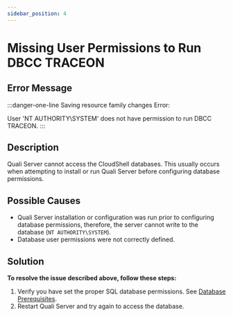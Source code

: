 ```yaml
---
sidebar_position: 4
---
```


# Missing User Permissions to Run DBCC TRACEON

## Error Message

:::danger-one-line
Saving resource family changes Error:

User 'NT AUTHORITY\\SYSTEM' does not have permission to run DBCC TRACEON.
:::
## Description

Quali Server cannot access the CloudShell databases. This usually occurs when attempting to install or run Quali Server before configuring database permissions.

## Possible Causes

- Quali Server installation or configuration was run prior to configuring database permissions, therefore, the server cannot write to the database (`NT AUTHORITY\SYSTEM`).
- Database user permissions were not correctly defined.

## Solution

**To resolve the issue described above, follow these steps:**

1. Verify you have set the proper SQL database permissions. See [Database Prerequisites](../../install-configure/cs-system-requirements/database-prereq.md). 
2. Restart Quali Server and try again to access the database.
